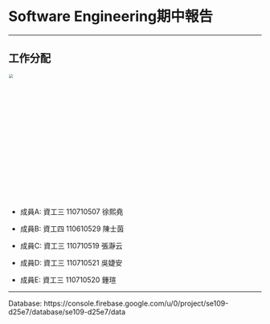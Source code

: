 
# Software Engineering期中報告

<hr>

## 工作分配

<img src="https://github.com/ayd0122344/se/blob/master/img/work.jpg" style="zoom:50%" width="500px"/>

* 成員A: 資工三 110710507 徐熙堯

* 成員B: 資工四 110610529 陳士茵

* 成員C: 資工三 110710519 張瀞云

* 成員D: 資工三 110710521 吳婕安

* 成員E: 資工三 110710520 鍾瑄

<hr>
Database: https://console.firebase.google.com/u/0/project/se109-d25e7/database/se109-d25e7/data
